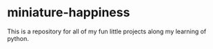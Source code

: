 # miniature-happiness
This is a repository for all of my fun little projects along my learning of python.
